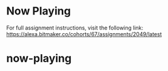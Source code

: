 # Now Playing

For full assignment instructions, visit the following link:
https://alexa.bitmaker.co/cohorts/67/assignments/2049/latest
# now-playing
